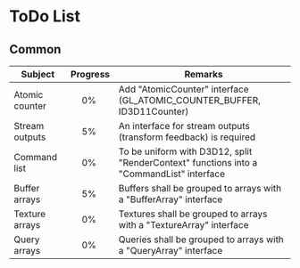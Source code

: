 
ToDo List
=========

Common
---------------

| Subject | Progress | Remarks |
|---------|:--------:|---------|
| Atomic counter | 0% | Add "AtomicCounter" interface (GL_ATOMIC_COUNTER_BUFFER, ID3D11Counter) |
| Stream outputs | 5% | An interface for stream outputs (transform feedback) is required |
| Command list | 0% | To be uniform with D3D12, split "RenderContext" functions into a "CommandList" interface |
| Buffer arrays | 5% | Buffers shall be grouped to arrays with a "BufferArray" interface |
| Texture arrays | 0% | Textures shall be grouped to arrays with a "TextureArray" interface |
| Query arrays | 0% | Queries shall be grouped to arrays with a "QueryArray" interface |
